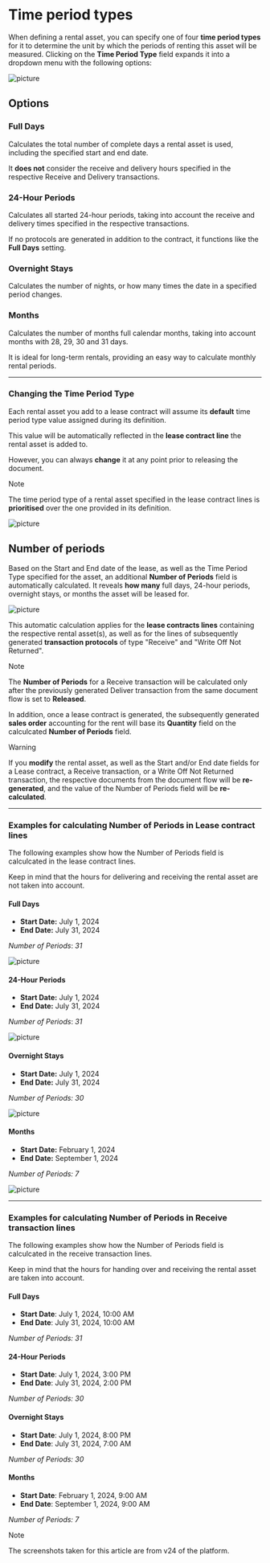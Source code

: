 # Time period types

When defining a rental asset, you can specify one of four **time period types** for it to determine the unit by which the periods of renting this asset will be measured. Clicking on the **Time Period Type** field expands it into a dropdown menu with the following options:

![picture](pictures/Time_Period_Types_Rental_Asset_03_07.png)

## Options

### Full Days

Calculates the total number of complete days a rental asset is used, including the specified start and end date.

It **does not** consider the receive and delivery hours specified in the respective Receive and Delivery transactions.

### 24-Hour Periods

Calculates all started 24-hour periods, taking into account the receive and delivery times specified in the respective transactions. 

If no protocols are generated in addition to the contract, it functions like the **Full Days** setting.

### Overnight Stays

Calculates the number of nights, or how many times the date in a specified period changes.

### Months

Calculates the number of months full calendar months, taking into account months with 28, 29, 30 and 31 days.

It is ideal for long-term rentals, providing an easy way to calculate monthly rental periods.

---

### Changing the Time Period Type

Each rental asset you add to a lease contract will assume its **default** time period type value assigned during its definition.

This value will be automatically reflected in the **lease contract line** the rental asset is added to.

However, you can always **change** it at any point prior to releasing the document. 

> [!Note]
> The time period type of a rental asset specified in the lease contract lines is **prioritised** over the one provided in its definition.

![picture](pictures/Time_Period_Types_Change_03_07.png)

## Number of periods  	

Based on the Start and End date of the lease, as well as the Time Period Type specified for the asset, an additional **Number of Periods** field is automatically calculated. It reveals **how many** full days, 24-hour periods, overnight stays, or months the asset will be leased for.

![picture](pictures/Time_Period_Types_Contract_Number_03_07.png)

This automatic calculation applies for the **lease contracts lines** containing the respective rental asset(s), as well as for the lines of subsequently generated **transaction protocols** of type "Receive" and "Write Off Not Returned".

> [!NOTE]
> The **Number of Periods** for a Receive transaction will be calculated only after the previously generated Deliver transaction from the same document flow is set to **Released**.

In addition, once a lease contract is generated, the subsequently generated **sales order** accounting for the rent will base its **Quantity** field on the calculcated **Number of Periods** field. 

> [!WARNING]
> If you **modify** the rental asset, as well as the Start and/or End date fields for a Lease contract, a Receive transaction, or a Write Off Not Returned transaction, the respective documents from the document flow will be **re-generated**, and the value of the Number of Periods field will be **re-calculated**.

---

### Examples for calculating Number of Periods in Lease contract lines

The following examples show how the Number of Periods field is calculcated in the lease contract lines.

Keep in mind that the hours for delivering and receiving the rental asset are not taken into account.

#### Full Days

- **Start Date:** July 1, 2024
- **End Date:** July 31, 2024

*Number of Periods*: *31* 

![picture](pictures/Time_Period_Types_Full_03_07.png)

#### 24-Hour Periods

- **Start Date:** July 1, 2024
- **End Date:** July 31, 2024

*Number of Periods*: *31*

![picture](pictures/Time_Period_Types_24_H_03_07.png)

#### Overnight Stays

- **Start Date:** July 1, 2024
- **End Date:** July 31, 2024

*Number of Periods:* *30* 

![picture](pictures/Time_Period_Types_Overnight_03_07.png)

#### Months

- **Start Date:** February 1, 2024
- **End Date:** September 1, 2024

*Number of Periods:* *7* 

![picture](pictures/Time_Period_Types_M_03_07.png)

---

### Examples for calculating Number of Periods in Receive transaction lines 

The following examples show how the Number of Periods field is calculcated in the receive transaction lines.

Keep in mind that the hours for handing over and receiving the rental asset are taken into account.

#### Full Days

- **Start Date**: July 1, 2024, 10:00 AM
- **End Date**: July 31, 2024, 10:00 AM

*Number of Periods:* *31* 

#### 24-Hour Periods

- **Start Date**: July 1, 2024, 3:00 PM
- **End Date**: July 31, 2024, 2:00 PM

*Number of Periods:* *30* 

#### Overnight Stays

- **Start Date**: July 1, 2024, 8:00 PM
- **End Date**: July 31, 2024, 7:00 AM

*Number of Periods:* *30* 

#### Months

- **Start Date**: February 1, 2024, 9:00 AM
- **End Date**: September 1, 2024, 9:00 AM

*Number of Periods:* *7* 

> [!NOTE]
> 
> The screenshots taken for this article are from v24 of the platform.

